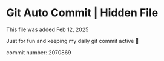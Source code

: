 # Git Auto Commit | Hidden File

This file was added Feb 12, 2025

Just for fun and keeping my daily git commit active 🤪

commit number: 2070869
